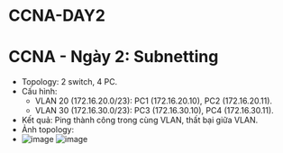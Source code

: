 # CCNA-DAY2
# CCNA - Ngày 2: Subnetting
- Topology: 2 switch, 4 PC.
- Cấu hình:
  - VLAN 20 (172.16.20.0/23): PC1 (172.16.20.10), PC2 (172.16.20.11).
  - VLAN 30 (172.16.30.0/23): PC3 (172.16.30.10), PC4 (172.16.30.11).
- Kết quả: Ping thành công trong cùng VLAN, thất bại giữa VLAN.
- Ảnh topology:
- ![image](https://github.com/user-attachments/assets/c659df71-326e-4b86-bc4b-5e0a7fa85555)
![image](https://github.com/user-attachments/assets/fcc07366-7a10-4e74-b2b8-40d6c441fd4a)
